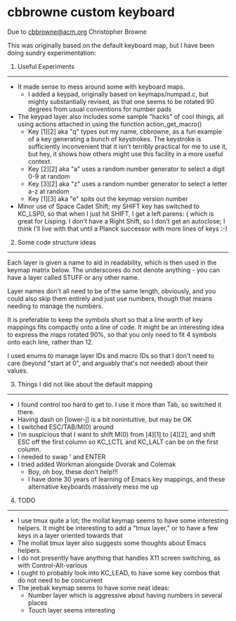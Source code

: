 cbbrowne custom keyboard
==============================

Due to cbbrowne@acm.org
Christopher Browne

This was originally based on the default keyboard map, but I have been
doing sundry experimentation:

1. Useful Experiments
----------------------------------------

 * It made sense to mess around some with keyboard maps.
   - I added a keypad, originally based on keymaps/numpad.c, but
     mighty substantially revised, as that one seems to be rotated 90
     degrees from usual conventions for number pads
 * The keypad layer also includes some sample "hacks" of cool things,
   all using actions attached in using the function action_get_macro()
   - Key [1][2] aka "q" types out my name, cbbrowne, as a fun example
     of a key generating a bunch of keystrokes.  The keystroke is
     sufficiently inconvenient that it isn't terribly practical for me
     to use it, but hey, it shows how others might use this facility
     in a more useful context.
   - Key [2][2] aka "a" uses a random number generator to select a digit 0-9 at random
   - Key [3][2] aka "z" uses a random number generator to select a letter a-z at random
   - Key [1][3] aka "e" spits out the keymap version number
 * Minor use of Space Cadet Shift; my SHIFT key has switched to KC_LSP0, so that when I just hit SHIFT, I get a left parens: ( which is great for Lisping.  I don't have a Right Shift, so I don't get an autoclose; I think I'll live with that until a Planck successor with more lines of keys :-)

2. Some code structure ideas
---------------------------------------------------

   Each layer is given a name to aid in readability, which is then
   used in the keymap matrix below.  The underscores do not denote
   anything - you can have a layer called STUFF or any other name.

   Layer names don't all need to be of the same length, obviously, and
   you could also skip them entirely and just use numbers, though that
   means needing to manage the numbers.

   It is preferable to keep the symbols short so that a line worth of
   key mappings fits compactly onto a line of code.  It might be an
   interesting idea to express the maps rotated 90%, so that you
   only need to fit 4 symbols onto each line, rather than 12.

   I used enums to manage layer IDs and macro IDs so that I don't need
   to care (beyond "start at 0", and arguably that's not needed) about
   their values.

3. Things I did not like about the default mapping
---------------------------------------------------------

   * I found control too hard to get to.  I use it more than Tab, so
     switched it there.
   * Having dash on [lower-j] is a bit nonintuitive, but may be OK
   * I switched ESC/TAB/M(0) around
   * I'm suspicious that I want to shift M(0) from [4][1] to [4][2],
     and shift ESC off the first column so KC_LCTL and KC_LALT can
     be on the first column.
   * I needed to swap ' and ENTER
   * I tried added Workman alongside Dvorak and Colemak
     - Boy, oh boy, these don't help!!!
     - I have done 30 years of learning of Emacs key mappings, and
       these alternative keyboards massively mess me up

4. TODO
---------------------------------------------------------

  * I use tmux quite a lot; the mollat keymap seems to have some
    interesting helpers.  It might be interesting to add a "tmux
    layer," or to have a few keys in a layer oriented towards that
  * The mollat tmux layer also suggests some thoughts about Emacs
    helpers.
  * I do not presently have anything that handles X11 screen
    switching, as with Control-Alt-various
  * I ought to probably look into KC_LEAD, to have some key combos
    that do not need to be concurrent
  * The jeebak keymap seems to have some neat ideas:
    - Number layer which is aggressive about having numbers in several places
    - Touch layer seems interesting
